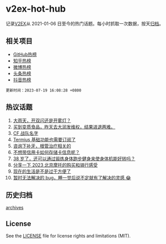 # v2ex-hot-hub

 记录[V2EX](https://www.v2ex.com/)从 2021-01-06 日至今的热门话题。每小时抓取一次数据，按天[归档](archives)。
 
 ## 相关项目

- [GitHub热榜](https://github.com/snaildev/github-hot-hub)
- [知乎热榜](https://github.com/snaildev/zhihu-hot-hub)
- [微博热榜](https://github.com/snaildev/weibo-hot-hub)
- [头条热榜](https://github.com/snaildev/toutiao-hot-hub)
- [抖音热榜](https://github.com/snaildev/douyin-hot-hub)


 `更新时间：2023-07-19 16:08:28 +0800`

## 热议话题

1. [大雨天，开双闪还是开雾灯？](https://www.v2ex.com/t/957913)
1. [买到变质食品，昨天去大润发维权，结果进退两难。](https://www.v2ex.com/t/957748)
1. [CF 战队名字](https://www.v2ex.com/t/957930)
1. [Termius 基础功能也需要订阅了](https://www.v2ex.com/t/957837)
1. [咨询下补牙，根管治疗相关的](https://www.v2ex.com/t/957858)
1. [不想带信用卡如何存储卡信息呢？](https://www.v2ex.com/t/957908)
1. [38 岁了，还可以通过锻炼身体跑步健身来使身体机能好转吗？](https://www.v2ex.com/t/957799)
1. [分享一下 2023 北京摩托的购买和骑行感受](https://www.v2ex.com/t/957867)
1. [现在的生活是不是过于方便了](https://www.v2ex.com/t/957809)
1. [暂时无法解决的 bug，睡一觉后说不定就有了解决的灵感 😂](https://www.v2ex.com/t/957844)

## 历史归档

[archives](archives)

## License

See the [LICENSE](LICENSE) file for license rights and limitations (MIT).
